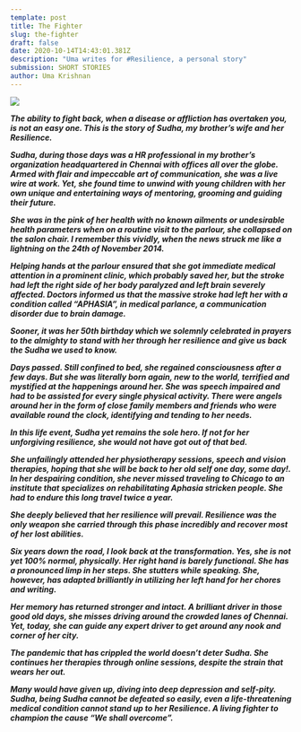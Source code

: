 ```yaml
---
template: post
title: The Fighter
slug: the-fighter
draft: false
date: 2020-10-14T14:43:01.381Z
description: "Uma writes for #Resilience, a personal story"
submission: SHORT STORIES
author: Uma Krishnan
---
```

![](/media/uma_story.jpeg)

***The ability to fight back, when a disease or affliction has overtaken you, is not an easy one. This is the story of Sudha, my brother’s wife and her Resilience.***

***Sudha, during those days was a HR professional in my brother’s organization headquartered in Chennai with offices all over the globe. Armed with flair and impeccable art of communication, she was a live wire at work. Yet, she found time to unwind with young children with her own unique and entertaining ways of mentoring, grooming and guiding their future.***

***She was in the pink of her health with no known ailments or undesirable health parameters when on a routine visit to the parlour, she collapsed on the salon chair. I remember this vividly, when the news struck me like a lightning on the 24th of November 2014.***

***Helping hands at the parlour ensured that she got immediate medical attention in a prominent clinic, which probably saved her, but the stroke had left the right side of her body paralyzed and left brain severely affected. Doctors informed us that the massive stroke had left her with a condition called “APHASIA”, in medical parlance, a communication disorder due to brain damage.***

***Sooner, it was her 50th birthday which we solemnly celebrated in prayers to the almighty to stand with her through her resilience and give us back the Sudha we used to know.***

***Days passed. Still confined to bed, she regained consciousness after a few days. But she was literally born again, new to the world, terrified and mystified at the happenings around her. She was speech impaired and had to be assisted for every single physical activity. There were angels around her in the form of close family members and friends who were available round the clock, identifying and tending to her needs.***

***In this life event, Sudha yet remains the sole hero. If not for her unforgiving resilience, she would not have got out of that bed.***

***She unfailingly attended her physiotherapy sessions, speech and vision therapies, hoping that she will be back to her old self one day, some day!. In her despairing condition, she never missed traveling to Chicago to an institute that specializes on rehabilitating Aphasia stricken people. She had to endure this long travel twice a year.***

***She deeply believed that her resilience will prevail. Resilience was the only weapon she carried through this phase incredibly and recover most of her lost abilities.***

***Six years down the road, I look back at the transformation. Yes, she is not yet 100% normal, physically. Her right hand is barely functional. She has a pronounced limp in her steps. She stutters while speaking. She, however, has adapted brilliantly in utilizing her left hand for her chores and writing.***

***Her memory has returned stronger and intact. A brilliant driver in those good old days, she misses driving around the crowded lanes of Chennai. Yet, today, she can guide any expert driver to get around any nook and corner of her city.***

***The pandemic that has crippled the world doesn’t deter Sudha. She continues her therapies through online sessions, despite the strain that wears her out.***

***Many would have given up, diving into deep depression and self-pity. Sudha, being Sudha cannot be defeated so easily, even a life-threatening medical condition cannot stand up to her Resilience. A living fighter to champion the cause “We shall overcome”.***